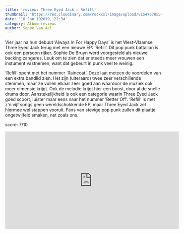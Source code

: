 ```yaml
---
title: 'review: Three Eyed Jack – Refill'
thumbnail: 'https://res.cloudinary.com/rockxxl/image/upload/v1547670554/a1612557928_10.jpg'
date: '16 Jan 192019, 22:34'
category: Album reviews
author: Seppe Van Ael
---
```

Vier jaar na hun debuut ‘Always In For Happy Days’ is het West-Vlaamse Three Eyed Jack terug met een nieuwe EP: ‘Refill’. Dit pop punk battalion is ook een persoon rijker. Sophie De Bruyn werd voorgesteld als nieuwe backing zangeres. Leuk om te zien dat er steeds meer vrouwen een instument vastnemen, want dat gebeurt in punk veel te weinig. 

‘Refill’ opent met het nummer ‘Raincoat’. Deze laat meteen de voordelen van een extra bandlid zien. Het zijn (uiteraard) twee zeer verschillende stemmen, maar ze vullen elkaar zeer goed aan waardoor de muziek ook meer dimensie krijgt. Ook de melodie krijgt hier een boost, door al de snelle drums door. Aanstekelijkheid is ook een categorie waarin Three Eyed Jack goed scoort, luister maar eens naar het nummer ‘Better Off’. ‘Refill’ is met z'n vijf songs geen wereldschokkende EP, maar Three Eyed Jack zet hiermee wel stappen vooruit. Fans van stevige pop punk zullen dit plaatje ongetwijfeld smaken, net zoals ons.          

score: 7/10

<iframe width="560" height="315" src="https://www.youtube.com/embed/s0zd3ukLunI" frameborder="0" allow="accelerometer; autoplay; encrypted-media; gyroscope; picture-in-picture" allowfullscreen></iframe>
